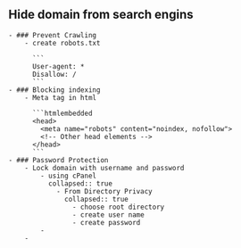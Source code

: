 ## Hide domain from search engins
	- ### Prevent Crawling
		- create robots.txt 
		  
		  ```
		  User-agent: *
		  Disallow: /
		  ```
	- ### Blocking indexing
		- Meta tag in html
		  
		  ```htmlembedded
		  <head>
		    <meta name="robots" content="noindex, nofollow">
		    <!-- Other head elements -->
		  </head>
		  ```
	- ### Password Protection
		- Lock domain with username and password
			- using cPanel
			  collapsed:: true
				- From Directory Privacy
				  collapsed:: true
					- choose root directory
					- create user name
					- create password
			-
		-